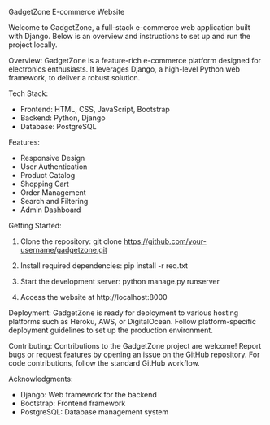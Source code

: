 GadgetZone E-commerce Website

Welcome to GadgetZone, a full-stack e-commerce web application built with Django. Below is an overview and instructions to set up and run the project locally.

Overview:
GadgetZone is a feature-rich e-commerce platform designed for electronics enthusiasts. It leverages Django, a high-level Python web framework, to deliver a robust solution.

Tech Stack:
- Frontend: HTML, CSS, JavaScript, Bootstrap
- Backend: Python, Django
- Database: PostgreSQL

Features:
- Responsive Design
- User Authentication
- Product Catalog
- Shopping Cart
- Order Management
- Search and Filtering
- Admin Dashboard

Getting Started:
1. Clone the repository:
   git clone https://github.com/your-username/gadgetzone.git

2. Install required dependencies:
   pip install -r req.txt

3. Start the development server:
   python manage.py runserver

4. Access the website at http://localhost:8000

Deployment:
GadgetZone is ready for deployment to various hosting platforms such as Heroku, AWS, or DigitalOcean. Follow platform-specific deployment guidelines to set up the production environment.

Contributing:
Contributions to the GadgetZone project are welcome! Report bugs or request features by opening an issue on the GitHub repository. For code contributions, follow the standard GitHub workflow.

Acknowledgments:
- Django: Web framework for the backend
- Bootstrap: Frontend framework
- PostgreSQL: Database management system


